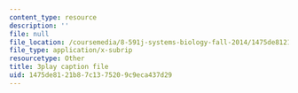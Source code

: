 ```yaml
---
content_type: resource
description: ''
file: null
file_location: /coursemedia/8-591j-systems-biology-fall-2014/1475de8121b87c1375209c9eca437d29_WTesORG5H-A.srt
file_type: application/x-subrip
resourcetype: Other
title: 3play caption file
uid: 1475de81-21b8-7c13-7520-9c9eca437d29
---
```

